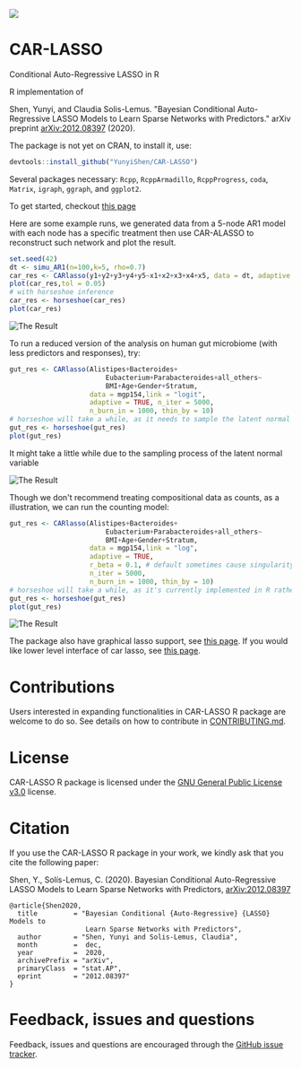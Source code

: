 ![](https://github.com/YunyiShen/CAR-LASSO/workflows/R-CMD-check/badge.svg)
# CAR-LASSO
Conditional Auto-Regressive LASSO in R

R implementation of 

Shen, Yunyi, and Claudia Solis-Lemus. "Bayesian Conditional Auto-Regressive LASSO Models to Learn Sparse Networks with Predictors." arXiv preprint [arXiv:2012.08397](https://arxiv.org/abs/2012.08397) (2020).

The package is not yet on CRAN, to install it, use:
```r
devtools::install_github("YunyiShen/CAR-LASSO")
```

Several packages necessary: `Rcpp`, `RcppArmadillo`, `RcppProgress`, `coda`, `Matrix`, `igraph`, `ggraph`, and `ggplot2`. 


To get started, checkout [this page](https://yunyishen.ml/CAR-LASSO/dev/articles/network.html)



Here are some example runs, we generated data from a 5-node AR1 model with each node has a specific treatment then use CAR-ALASSO to reconstruct such network and plot the result. 

```r
set.seed(42)
dt <- simu_AR1(n=100,k=5, rho=0.7)
car_res <- CARlasso(y1+y2+y3+y4+y5~x1+x2+x3+x4+x5, data = dt, adaptive = TRUE)
plot(car_res,tol = 0.05)
# with horseshoe inference
car_res <- horseshoe(car_res)
plot(car_res)
```

![The Result](http://YunyiShen.github.io/files/Research_figs/CARLASSO/package_eg.png)


To run a reduced version of the analysis on human gut microbiome (with less predictors and responses), try:

```r
gut_res <- CARlasso(Alistipes+Bacteroides+
                        Eubacterium+Parabacteroides+all_others~
                        BMI+Age+Gender+Stratum,
                    data = mgp154,link = "logit", 
                    adaptive = TRUE, n_iter = 5000, 
                    n_burn_in = 1000, thin_by = 10)
# horseshoe will take a while, as it needs to sample the latent normal too
gut_res <- horseshoe(gut_res)
plot(gut_res)
```
It might take a little while due to the sampling process of the latent normal variable 

![The Result](http://YunyiShen.github.io/files/Research_figs/CARLASSO/human_gut_reduce.png)

Though we don't recommend treating compositional data as counts, as a illustration, we can run the counting model:

```r
gut_res <- CARlasso(Alistipes+Bacteroides+
                        Eubacterium+Parabacteroides+all_others~
                        BMI+Age+Gender+Stratum,
                    data = mgp154,link = "log", 
                    adaptive = TRUE, 
                    r_beta = 0.1, # default sometimes cause singularity in Poisson model due to exponential transformation, slightly change can fix it.
                    n_iter = 5000, 
                    n_burn_in = 1000, thin_by = 10)
# horseshoe will take a while, as it's currently implemented in R rather than C++
gut_res <- horseshoe(gut_res)
plot(gut_res)
```
![The Result](http://YunyiShen.github.io/files/Research_figs/CARLASSO/gut_count.png)


The package also have graphical lasso support, see [this page](https://yunyishen.ml/CAR-LASSO/dev/articles/glasso.html). If you would like lower level interface of car lasso, see [this page](https://yunyishen.ml/CAR-LASSO/dev/articles/buildown.html).


# Contributions

Users interested in expanding functionalities in CAR-LASSO R package are welcome to do so.
See details on how to contribute in [CONTRIBUTING.md](https://github.com/YunyiShen/CAR-LASSO/blob/master/CONTRIBUTING.md).

# License
CAR-LASSO R package is licensed under the [GNU General Public License v3.0](https://github.com/YunyiShen/CAR-LASSO/blob/master/LICENSE) license.

# Citation

If you use the CAR-LASSO R package in your work, we kindly ask that you cite the following paper:

Shen, Y., Solís-Lemus, C. (2020). Bayesian Conditional Auto-Regressive LASSO Models to Learn Sparse Networks with Predictors, [arXiv:2012.08397](https://arxiv.org/abs/2012.08397)

```
@article{Shen2020,
  title         = "Bayesian Conditional {Auto-Regressive} {LASSO} Models to
                   Learn Sparse Networks with Predictors",
  author        = "Shen, Yunyi and Solis-Lemus, Claudia",
  month         =  dec,
  year          =  2020,
  archivePrefix = "arXiv",
  primaryClass  = "stat.AP",
  eprint        = "2012.08397"
}
```

# Feedback, issues and questions

Feedback, issues and questions are encouraged through the [GitHub issue tracker](https://github.com/YunyiShen/CAR-LASSO/issues).
